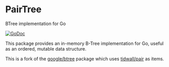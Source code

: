 PairTree
===========================
BTree implementation for Go

[![GoDoc](https://godoc.org/github.com/tidwall/pairtree?status.svg)](https://godoc.org/github.com/tidwall/pairtree)

This package provides an in-memory B-Tree implementation for Go, useful as
an ordered, mutable data structure.

This is a fork of the [google/btree](https://github.com/google/btree) package which uses [tidwall/pair](https://github.com/tidwall/pair) as items.

